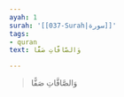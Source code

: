 ```yaml
---
ayah: 1
surah: '[[037-Surah|سورة]]'
tags:
- quran
text: وَالصَّافَّاتِ صَفًّا

---
```

> وَالصَّافَّاتِ صَفًّا
